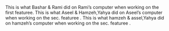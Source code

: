 This is what Bashar & Rami did on Rami’s computer when working on the first featuree.
This is what Aseel & Hamzeh,Yahya did on Aseel’s computer when working on the sec. featuree .
This is what hamzeh & assel,Yahya did on hamzeh’s computer when working on the sec. featuree .